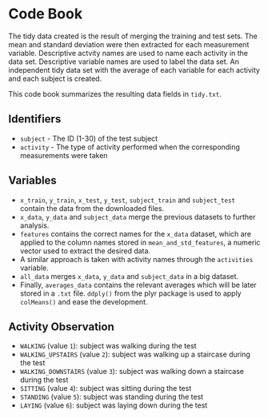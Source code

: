 # Code Book

The tidy data created is the result of merging the training and test sets. 
The mean and standard deviation were then extracted for each measurement variable.
Descriptive actvity names are used to name each activity in the data set.
Descriptive variable names are used to label the data set.
An independent tidy data set with the average of each variable for each activity and each subject is created.

This code book summarizes the resulting data fields in `tidy.txt`.

## Identifiers

* `subject` - The ID (1-30) of the test subject
* `activity` - The type of activity performed when the corresponding measurements were taken

## Variables

* `x_train`, `y_train`, `x_test`, `y_test`, `subject_train` and `subject_test` contain the data from the downloaded files.
* `x_data`, `y_data` and `subject_data` merge the previous datasets to further analysis.
* `features` contains the correct names for the `x_data` dataset, which are applied to the column names stored in `mean_and_std_features`, a numeric vector used to extract the desired data.
* A similar approach is taken with activity names through the `activities` variable.
* `all_data` merges `x_data`, `y_data` and `subject_data` in a big dataset.
* Finally, `averages_data` contains the relevant averages which will be later stored in a `.txt` file. `ddply()` from the plyr package is used to apply `colMeans()` and ease the development.

## Activity Observation

* `WALKING` (value `1`): subject was walking during the test
* `WALKING_UPSTAIRS` (value `2`): subject was walking up a staircase during the test
* `WALKING_DOWNSTAIRS` (value `3`): subject was walking down a staircase during the test
* `SITTING` (value `4`): subject was sitting during the test
* `STANDING` (value `5`): subject was standing during the test
* `LAYING` (value `6`): subject was laying down during the test
